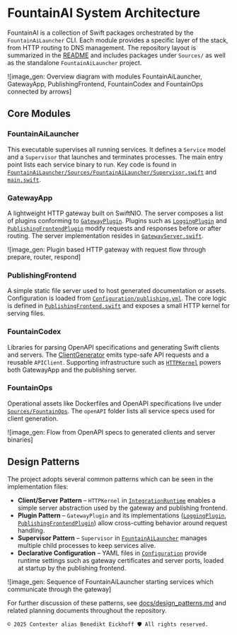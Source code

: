 # FountainAI System Architecture

FountainAI is a collection of Swift packages orchestrated by the `FountainAiLauncher` CLI.  Each module provides a specific layer of the stack, from HTTP routing to DNS management.  The repository layout is summarized in the [README](../README.md) and includes packages under `Sources/` as well as the standalone `FountainAiLauncher` project.

![image_gen: Overview diagram with modules FountainAiLauncher, GatewayApp, PublishingFrontend, FountainCodex and FountainOps connected by arrows]

## Core Modules

### FountainAiLauncher
This executable supervises all running services.  It defines a `Service` model and a `Supervisor` that launches and terminates processes.  The main entry point lists each service binary to run.  Key code is found in [`FountainAiLauncher/Sources/FountainAiLauncher/Supervisor.swift`](../FountainAiLauncher/Sources/FountainAiLauncher/Supervisor.swift) and [`main.swift`](../FountainAiLauncher/Sources/FountainAiLauncher/main.swift).

### GatewayApp
A lightweight HTTP gateway built on SwiftNIO.  The server composes a list of plugins conforming to [`GatewayPlugin`](../Sources/GatewayApp/GatewayPlugin.swift).  Plugins such as [`LoggingPlugin`](../Sources/GatewayApp/LoggingPlugin.swift) and [`PublishingFrontendPlugin`](../Sources/GatewayApp/PublishingFrontendPlugin.swift) modify requests and responses before or after routing.  The server implementation resides in [`GatewayServer.swift`](../Sources/GatewayApp/GatewayServer.swift).

![image_gen: Plugin based HTTP gateway with request flow through prepare, router, respond]

### PublishingFrontend
A simple static file server used to host generated documentation or assets.  Configuration is loaded from [`Configuration/publishing.yml`](../Configuration/publishing.yml).  The core logic is defined in [`PublishingFrontend.swift`](../Sources/PublishingFrontend/PublishingFrontend.swift) and exposes a small HTTP kernel for serving files.

### FountainCodex
Libraries for parsing OpenAPI specifications and generating Swift clients and servers.  The [ClientGenerator](../Sources/FountainCodex/ClientGenerator/ClientGenerator.swift) emits type-safe API requests and a reusable `APIClient`.  Supporting infrastructure such as [`HTTPKernel`](../Sources/FountainCodex/IntegrationRuntime/HTTPKernel.swift) powers both GatewayApp and the publishing server.

### FountainOps
Operational assets like Dockerfiles and OpenAPI specifications live under [`Sources/FountainOps`](../Sources/FountainOps).  The `openAPI` folder lists all service specs used for client generation.

![image_gen: Flow from OpenAPI specs to generated clients and server binaries]

## Design Patterns
The project adopts several common patterns which can be seen in the implementation files:

- **Client/Server Pattern** – `HTTPKernel` in [`IntegrationRuntime`](../Sources/FountainCodex/IntegrationRuntime/HTTPKernel.swift) enables a simple server abstraction used by the gateway and publishing frontend.
- **Plugin Pattern** – `GatewayPlugin` and its implementations ([`LoggingPlugin`](../Sources/GatewayApp/LoggingPlugin.swift), [`PublishingFrontendPlugin`](../Sources/GatewayApp/PublishingFrontendPlugin.swift)) allow cross-cutting behavior around request handling.
- **Supervisor Pattern** – `Supervisor` in [`FountainAiLauncher`](../FountainAiLauncher/Sources/FountainAiLauncher/Supervisor.swift) manages multiple child processes to keep services alive.
- **Declarative Configuration** – YAML files in [`Configuration`](../Configuration) provide runtime settings such as gateway certificates and server ports, loaded at startup by the publishing frontend.

![image_gen: Sequence of FountainAiLauncher starting services which communicate through the gateway]

For further discussion of these patterns, see [docs/design_patterns.md](design_patterns.md) and related planning documents throughout the repository.

```text
© 2025 Contexter alias Benedikt Eickhoff 🛡️ All rights reserved.
```
